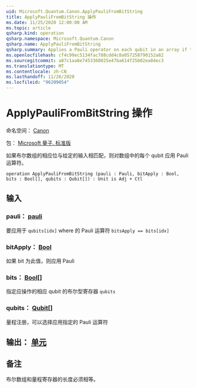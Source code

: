 ```yaml
---
uid: Microsoft.Quantum.Canon.ApplyPauliFromBitString
title: ApplyPauliFromBitString 操作
ms.date: 11/25/2020 12:00:00 AM
ms.topic: article
qsharp.kind: operation
qsharp.namespace: Microsoft.Quantum.Canon
qsharp.name: ApplyPauliFromBitString
qsharp.summary: Applies a Pauli operator on each qubit in an array if the corresponding bit of a Boolean array matches a given input.
ms.openlocfilehash: cf4c99ec5134fac788cdd4c8a057258790152a82
ms.sourcegitcommit: a87c1aa8e7453360025e47ba614f25b02ea84ec3
ms.translationtype: MT
ms.contentlocale: zh-CN
ms.lasthandoff: 11/26/2020
ms.locfileid: "96209054"
---
```

# <a name="applypaulifrombitstring-operation"></a>ApplyPauliFromBitString 操作

命名空间： [Canon](xref:Microsoft.Quantum.Canon)

包： [Microsoft 量子. 标准版](https://nuget.org/packages/Microsoft.Quantum.Standard)


如果布尔数组的相应位与给定的输入相匹配，则对数组中的每个 qubit 应用 Pauli 运算符。

```qsharp
operation ApplyPauliFromBitString (pauli : Pauli, bitApply : Bool, bits : Bool[], qubits : Qubit[]) : Unit is Adj + Ctl
```


## <a name="input"></a>输入

### <a name="pauli--pauli"></a>pauli： [pauli](xref:microsoft.quantum.lang-ref.pauli)

要应用于 `qubits[idx]` where 的 Pauli 运算符 `bitsApply == bits[idx]`


### <a name="bitapply--bool"></a>bitApply： [Bool](xref:microsoft.quantum.lang-ref.bool)

如果 bit 为此值，则应用 Pauli


### <a name="bits--bool"></a>bits： [Bool](xref:microsoft.quantum.lang-ref.bool)[]

指定应操作的相应 qubit 的布尔型寄存器 `qubits`


### <a name="qubits--qubit"></a>qubits： [Qubit](xref:microsoft.quantum.lang-ref.qubit)[]

量程注册，可以选择应用指定的 Pauli 运算符



## <a name="output--unit"></a>输出： [单元](xref:microsoft.quantum.lang-ref.unit)



## <a name="remarks"></a>备注

布尔数组和量程寄存器的长度必须相等。